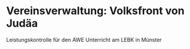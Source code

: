 # Vereinsverwaltung: Volksfront von Judäa
Leistungskontrolle für den AWE Unterricht am LEBK in Münster
